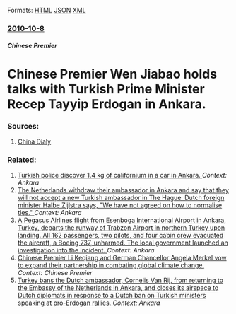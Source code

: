 
Formats: [HTML](/news/2010/10/8/chinese-premier-wen-jiabao-holds-talks-with-turkish-prime-minister-recep-tayyip-erdogan-in-ankara.html)  [JSON](/news/2010/10/8/chinese-premier-wen-jiabao-holds-talks-with-turkish-prime-minister-recep-tayyip-erdogan-in-ankara.json)  [XML](/news/2010/10/8/chinese-premier-wen-jiabao-holds-talks-with-turkish-prime-minister-recep-tayyip-erdogan-in-ankara.xml)  

### [2010-10-8](/news/2010/10/8/index.md)

##### Chinese Premier
# Chinese Premier Wen Jiabao holds talks with Turkish Prime Minister Recep Tayyip Erdogan in Ankara. 




### Sources:

1. [China Dialy](http://www.chinadaily.com.cn/china/2010-10/08/content_11386689.htm)

### Related:

1. [Turkish police discover 1.4 kg of californium in a car in Ankara. ](/news/2018/03/19/turkish-police-discover-1-4-kg-of-californium-in-a-car-in-ankara.md) _Context: Ankara_
2. [The Netherlands withdraw their ambassador in Ankara and say that they will not accept a new Turkish ambassador in The Hague. Dutch foreign minister Halbe Zijlstra says, "We have not agreed on how to normalise ties." ](/news/2018/02/5/the-netherlands-withdraw-their-ambassador-in-ankara-and-say-that-they-will-not-accept-a-new-turkish-ambassador-in-the-hague-dutch-foreign-m.md) _Context: Ankara_
3. [A Pegasus Airlines flight from Esenboga International Airport in Ankara, Turkey, departs the runway of Trabzon Airport in northern Turkey upon landing. All 162 passengers, two pilots, and four cabin crew evacuated the aircraft, a Boeing 737, unharmed. The local government launched an investigation into the incident. ](/news/2018/01/13/a-pegasus-airlines-flight-from-esenboaa-international-airport-in-ankara-turkey-departs-the-runway-of-trabzon-airport-in-northern-turkey-u.md) _Context: Ankara_
4. [Chinese Premier Li Keqiang and German Chancellor Angela Merkel vow to expand their partnership in combating global climate change. ](/news/2017/06/1/chinese-premier-li-keqiang-and-german-chancellor-angela-merkel-vow-to-expand-their-partnership-in-combating-global-climate-change.md) _Context: Chinese Premier_
5. [Turkey bans the Dutch ambassador, Cornelis Van Rij, from returning to the Embassy of the Netherlands in Ankara, and closes its airspace to Dutch diplomats in response to a Dutch ban on Turkish ministers speaking at pro-Erdogan rallies. ](/news/2017/03/13/turkey-bans-the-dutch-ambassador-cornelis-van-rij-from-returning-to-the-embassy-of-the-netherlands-in-ankara-and-closes-its-airspace-to-d.md) _Context: Ankara_
